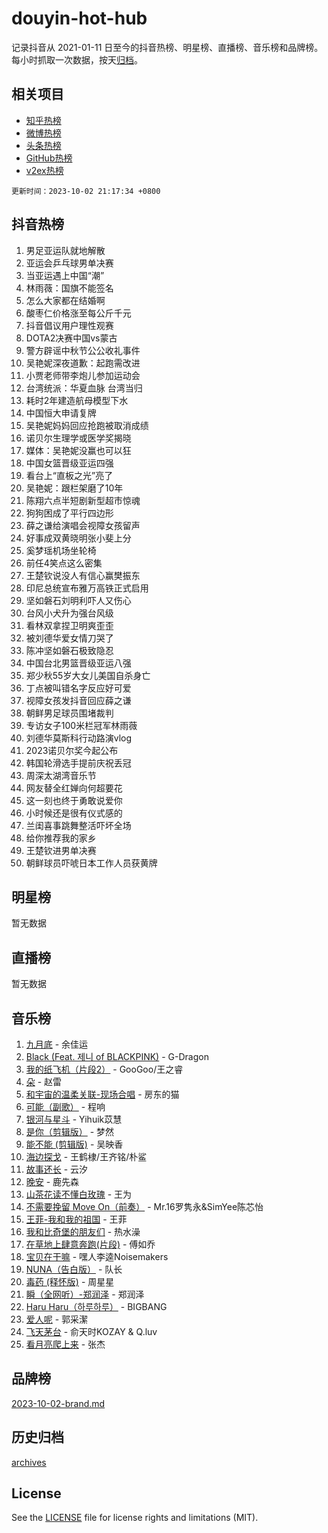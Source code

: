 # douyin-hot-hub

记录抖音从 2021-01-11 日至今的抖音热榜、明星榜、直播榜、音乐榜和品牌榜。每小时抓取一次数据，按天[归档](archives)。

## 相关项目

- [知乎热榜](https://github.com/lonnyzhang423/zhihu-hot-hub)
- [微博热榜](https://github.com/lonnyzhang423/weibo-hot-hub)
- [头条热榜](https://github.com/lonnyzhang423/toutiao-hot-hub)
- [GitHub热榜](https://github.com/lonnyzhang423/github-hot-hub)
- [v2ex热榜](https://github.com/lonnyzhang423/v2ex-hot-hub)


`更新时间：2023-10-02 21:17:34 +0800`

## 抖音热榜

1. 男足亚运队就地解散
1. 亚运会乒乓球男单决赛
1. 当亚运遇上中国“潮”
1. 林雨薇：国旗不能签名
1. 怎么大家都在结婚啊
1. 酸枣仁价格涨至每公斤千元
1. 抖音倡议用户理性观赛
1. DOTA2决赛中国vs蒙古
1. 警方辟谣中秋节公公收礼事件
1. 吴艳妮深夜道歉：起跑需改进
1. 小贾老师带李炮儿参加运动会
1. 台湾统派：华夏血脉 台湾当归
1. 耗时2年建造航母模型下水
1. 中国恒大申请复牌
1. 吴艳妮妈妈回应抢跑被取消成绩
1. 诺贝尔生理学或医学奖揭晓
1. 媒体：吴艳妮没赢也可以狂
1. 中国女篮晋级亚运四强
1. 看台上“直板之光”亮了
1. 吴艳妮：跟栏架磨了10年
1. 陈翔六点半短剧新型超市惊魂
1. 狗狗困成了平行四边形
1. 薛之谦给演唱会视障女孩留声
1. 好事成双黄晓明张小斐上分
1. 奚梦瑶机场坐轮椅
1. 前任4笑点这么密集
1. 王楚钦说没人有信心赢樊振东
1. 印尼总统宣布雅万高铁正式启用
1. 坚如磐石刘明利吓人又伤心
1. 台风小犬升为强台风级
1. 看林双拿捏卫明爽歪歪
1. 被刘德华爱女情刀哭了
1. 陈冲坚如磐石极致隐忍
1. 中国台北男篮晋级亚运八强
1. 郑少秋55岁大女儿美国自杀身亡
1. 丁点被叫错名字反应好可爱
1. 视障女孩发抖音回应薛之谦
1. 朝鲜男足球员围堵裁判
1. 专访女子100米栏冠军林雨薇
1. 刘德华莫斯科行动路演vlog
1. 2023诺贝尔奖今起公布
1. 韩国轮滑选手提前庆祝丢冠
1. 周深太湖湾音乐节
1. 网友替全红婵向何超要花
1. 这一刻也终于勇敢说爱你
1. 小时候还是很有仪式感的
1. 兰闺喜事跳舞整活吓坏全场
1. 给你推荐我的家乡
1. 王楚钦进男单决赛
1. 朝鲜球员吓唬日本工作人员获黄牌

## 明星榜

暂无数据

## 直播榜

暂无数据

## 音乐榜

1. [九月底](https://sf6-cdn-tos.douyinstatic.com/obj/tos-cn-ve-2774/oMfewG4PDTFhF8iz3OGQ7ABH5i6fCgnMaoCbzZ) - 余佳运
1. [Black (Feat. 제니 of BLACKPINK)](https://sf6-cdn-tos.douyinstatic.com/obj/tos-cn-ve-2774/2eb92e2debbe4fe0a552bc099aef7f28) - G-Dragon
1. [我的纸飞机（片段2）](https://sf3-cdn-tos.douyinstatic.com/obj/tos-cn-ve-2774/oM2ZrKcg2CD5AeRB2gkeXOFB1IxAGJdZPazYHf) - GooGoo/王之睿
1. [朵](https://sf6-cdn-tos.douyinstatic.com/obj/tos-cn-ve-2774/932f5bdfcd7c47b880525e92ab8a4999) - 赵雷
1. [和宇宙的温柔关联-现场合唱](https://sf6-cdn-tos.douyinstatic.com/obj/tos-cn-ve-2774/o0hONGDYQBgk0e5bqDeQOonVmncA6tC2nBwZLT) - 房东的猫
1. [可能（副歌）](https://sf6-cdn-tos.douyinstatic.com/obj/tos-cn-ve-2774/cde1731888894259b333569393c2fb51) - 程响
1. [银河与星斗](https://sf3-cdn-tos.douyinstatic.com/obj/tos-cn-ve-2774/3cc0bf5f0ef140f7b6743a631bcf3c58) - Yihuik苡慧
1. [是你（剪辑版）](https://sf3-cdn-tos.douyinstatic.com/obj/tos-cn-ve-2774/46019dae783c4c969944217fe1cfafc4) - 梦然
1. [能不能 (剪辑版)](https://sf6-cdn-tos.douyinstatic.com/obj/tos-cn-ve-2774/fc4a6c45b4a34277ba4088e1d7fdff98) - 吴映香
1. [海边探戈](https://sf6-cdn-tos.douyinstatic.com/obj/tos-cn-ve-2774/os9gE0VQCGqt6VQkZDyBBYvfSDY0QFe3vVmubn) - 王鹤棣/王齐铭/朴鲨
1. [故事还长](https://sf6-cdn-tos.douyinstatic.com/obj/tos-cn-ve-2774/30a26758c8594f0ab81ac675c33ee2c5) - 云汐
1. [晚安](https://sf3-cdn-tos.douyinstatic.com/obj/tos-cn-ve-2774/a724c5e224464218839820f4e4fd632f) - 鹿先森
1. [山茶花读不懂白玫瑰](https://sf6-cdn-tos.douyinstatic.com/obj/tos-cn-ve-2774/osfn8B7DktrRHEPJgPCfDbw7QDQEkwC16BxZg9) - 王为
1. [不需要挽留 Move On（前奏）](https://sf3-cdn-tos.douyinstatic.com/obj/tos-cn-ve-2774/ooCBhgCCkF4nExzQL9WZSUbitfA8IsDkgQIYhe) - Mr.16罗隽永&SimYee陈芯怡
1. [王菲-我和我的祖国](https://sf3-cdn-tos.douyinstatic.com/obj/tos-cn-ve-2774/3ef0f373017541e18566595c96123cab) - 王菲
1. [我和比奇堡的朋友们](https://sf6-cdn-tos.douyinstatic.com/obj/tos-cn-ve-2774/f0505db981ea4a6d91453a15924a82aa) - 热水澡
1. [在草地上肆意奔跑(片段)](https://sf3-cdn-tos.douyinstatic.com/obj/tos-cn-ve-2774/8831d494742f45dabdfa8adb8b817259) - 傅如乔
1. [宝贝在干嘛](https://sf3-cdn-tos.douyinstatic.com/obj/tos-cn-ve-2774/okW4hBCfJI5B2ZEgTCtikhMW7IafzNrBQIYkpJ) - 嘿人李逵Noisemakers
1. [NUNA（告白版）](https://sf6-cdn-tos.douyinstatic.com/obj/tos-cn-ve-2774/a65828cbd8ce41a78a430a58b49f4feb) - 队长
1. [毒药 (释怀版)](https://sf6-cdn-tos.douyinstatic.com/obj/tos-cn-ve-2774/oYILMEAzspdZBIzy4frJNB8ZHPHWAhiwowd4Ad) - 周星星
1. [瞬（全网听）-郑润泽](https://sf6-cdn-tos.douyinstatic.com/obj/tos-cn-ve-2774/o4Vb9eJZClCZTnRQYy0BRSeHGrDtrkrQgIBvQt) - 郑润泽
1. [Haru Haru（하루하루）](https://sf3-cdn-tos.douyinstatic.com/obj/tos-cn-ve-2774/940c04aa98154ee7bdbaaa2ad9f28aec) - BIGBANG
1. [爱人呢](https://sf6-cdn-tos.douyinstatic.com/obj/tos-cn-ve-2774/2041dc10f3c442f1992b439a00eaf2ba) - 郭采潔
1. [飞天茅台](https://sf6-cdn-tos.douyinstatic.com/obj/tos-cn-ve-2774/o4GhTV5kIuMWmC2Ai1WzNglssgBfQaqQCSLxUU) - 俞天时KOZAY & Q.luv
1. [看月亮爬上来](https://sf3-cdn-tos.douyinstatic.com/obj/tos-cn-ve-2774/356c324112764016b25295e535f2daf0) - 张杰

## 品牌榜

[2023-10-02-brand.md](archives/2023-10-02-brand.md)

## 历史归档

[archives](archives)

## License

See the [LICENSE](LICENSE) file for license rights and limitations (MIT).
